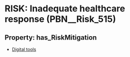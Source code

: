 # RISK: __Inadequate healthcare response__ (PBN__Risk_515)

## Property: has_RiskMitigation

* [Digital tools](PBN__RiskMitigation_722)

